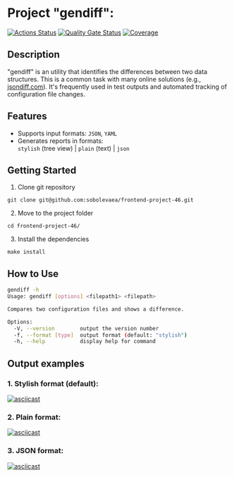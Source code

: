# Project "gendiff":
[![Actions Status](https://github.com/sobolevaea/frontend-project-46/actions/workflows/hexlet-check.yml/badge.svg)](https://github.com/sobolevaea/frontend-project-46/actions)
[![Quality Gate Status](https://sonarcloud.io/api/project_badges/measure?project=sobolevaea_frontend-project-46&metric=alert_status)](https://sonarcloud.io/summary/new_code?id=sobolevaea_frontend-project-46)
[![Coverage](https://sonarcloud.io/api/project_badges/measure?project=sobolevaea_frontend-project-46&metric=coverage)](https://sonarcloud.io/summary/new_code?id=sobolevaea_frontend-project-46)

## Description
"gendiff" is an utility that identifies the differences between two data structures. This is a common task with many online solutions (e.g., [jsondiff.com](http://www.jsondiff.com/)). It's frequently used in test outputs and automated tracking of configuration file changes.

## Features
- Supports input formats: `JSON`, `YAML`
- Generates reports in formats:  
  `stylish` (tree view) | `plain` (text) | `json`

## Getting Started
1. Clone git repository
```
git clone git@github.com:sobolevaea/frontend-project-46.git
```
2. Move to the project folder
```
cd frontend-project-46/
```
3. Install the dependencies
```
make install
```

## How to Use
```bash
gendiff -h
Usage: gendiff [options] <filepath1> <filepath>

Compares two configuration files and shows a difference.

Options:
  -V, --version        output the version number
  -f, --format [type]  output format (default: "stylish")
  -h, --help           display help for command
```

## Output examples
### 1. Stylish format (default):
[![asciicast](https://asciinema.org/a/X2Kp7xbJcbYF8gcsFPov8wZmH.svg)](https://asciinema.org/a/X2Kp7xbJcbYF8gcsFPov8wZmH)

### 2. Plain format:
[![asciicast](https://asciinema.org/a/VFwQqkTcCI3rLVeq6FTxTRXBJ.svg)](https://asciinema.org/a/VFwQqkTcCI3rLVeq6FTxTRXBJ)

### 3. JSON format:
[![asciicast](https://asciinema.org/a/1iYoAIxe58Kemn0yNLGljxhzL.svg)](https://asciinema.org/a/1iYoAIxe58Kemn0yNLGljxhzL)
